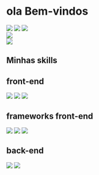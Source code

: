 <div style ="backgrund-color:black;">
      <h1>ola Bem-vindos</h1>
    <div>
      <a href="" target="_blank"><img aling="center" src="https://img.shields.io/badge/Gmail-D14836?style=for-the-badge&logo=gmail&logoColor=white"/></a>
      <a href="https://www.linkedin.com/in/mau%C3%ADricio-borba-9898ba212" target="_blank"><img src="https://img.shields.io/badge/LinkedIn-0077B5?style=for-the-badge&logo=linkedin&logoColor=white"/></a>
      <a href="https://github.com/mauriciojb" target="_blank"><img src="https://img.shields.io/badge/GitHub-100000?style=for-the-badge&logo=github&logoColor=white"/></a>
     </div>
     <div>
       <img src="https://github-readme-stats.vercel.app/api?username=mauriciojb&show_icons=true&theme=dark"/>
     </div>
      <div>
       <img src="https://github-readme-stats.vercel.app/api/top-langs/?username=mauriciojb&theme=blue-green"/>
     </div>
  <h2>Minhas skills</h2>
  
  <h2>front-end</h2>
  <img src="https://img.shields.io/badge/CSS-239120?&style=for-the-badge&logo=css3&logoColor=white"/>
  <img src="https://img.shields.io/badge/HTML5-E34F26?style=for-the-badge&logo=html5&logoColor=white"/>
  <img src="https://img.shields.io/badge/JavaScript-323330?style=for-the-badge&logo=javascript&logoColor=F7DF1E"/>
  <h2>frameworks front-end</h2>
     <img src="https://img.shields.io/badge/React-20232A?style=for-the-badge&logo=react&logoColor=61DAFB"/>
     <img src="https://img.shields.io/badge/Tailwind_CSS-38B2AC?style=for-the-badge&logo=tailwind-css&logoColor=white"/>
     <img src="https://img.shields.io/badge/Redux-593D88?style=for-the-badge&logo=redux&logoColor=white"/>
  <h2>back-end</h2>
     <img src="https://img.shields.io/badge/JavaScript-F7DF1E?style=for-the-badge&logo=javascript&logoColor=black"/>
     <img src="https://img.shields.io/badge/Node.js-43853D?style=for-the-badge&logo=node.js&logoColor=white"/>

</div>
